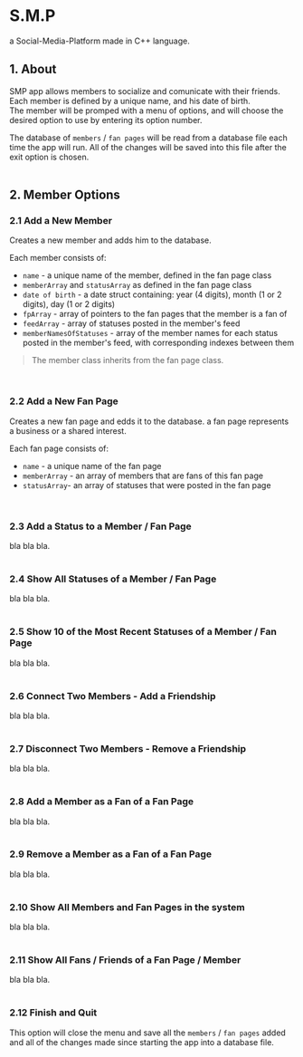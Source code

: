 # S.M.P
a Social-Media-Platform made in C++ language.

## 1. About
SMP app allows members to socialize and comunicate with their friends.   
Each member is defined by a unique name, and his date of birth.   
The member will be promped with a menu of options, and will choose the desired option to use by entering its option number. 
   
The database of `members` / `fan pages` will be read from a database file each time the app will run. All of the changes will be saved into this file after the exit option is chosen.   
<br />

## 2. Member Options
### 2.1 Add a New Member
Creates a new member and adds him to the database.   

Each member consists of:
* `name` - a unique name of the member, defined in the fan page class
* `memberArray` and `statusArray` as defined in the fan page class
* `date of birth` - a date struct containing: year (4 digits), month (1 or 2 digits), day (1 or 2 digits)
* `fpArray` - array of pointers to the fan pages that the member is a fan of
* `feedArray` - array of statuses posted in the member's feed
* `memberNamesOfStatuses` - array of the member names for each status posted in the member's feed, with corresponding indexes between them

> The member class inherits from the fan page class.
<br />

### 2.2 Add a New Fan Page
Creates a new fan page and edds it to the database.
a fan page represents a business or a shared interest.   

Each fan page consists of:
* `name` - a unique name of the fan page
* `memberArray` - an array of members that are fans of this fan page
* `statusArray`- an array of statuses that were posted in the fan page
<br />   

### 2.3 Add a Status to a Member / Fan Page
bla bla bla.  
<br />

### 2.4 Show All Statuses of a Member / Fan Page
bla bla bla.  
<br />  
 
### 2.5 Show 10 of the Most Recent Statuses of a Member / Fan Page
bla bla bla.  
<br />  

### 2.6 Connect Two Members - Add a Friendship
bla bla bla.  
<br />  

### 2.7 Disconnect Two Members - Remove a Friendship
bla bla bla.  
<br />  

### 2.8 Add a Member as a Fan of a Fan Page
bla bla bla.  
<br />  

### 2.9 Remove a Member as a Fan of a Fan Page
bla bla bla.  
<br />  

### 2.10 Show All Members and Fan Pages in the system
bla bla bla.  
<br />  

### 2.11 Show All Fans / Friends of a Fan Page / Member
bla bla bla.  
<br />  

### 2.12 Finish and Quit
This option will close the menu and save all the `members` / `fan pages` added and all of the changes made since starting the app into a database file.   
